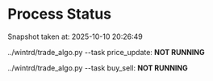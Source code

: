 # Process Status

Snapshot taken at: 2025-10-10 20:26:49

../wintrd/trade_algo.py --task price_update: **NOT RUNNING**

../wintrd/trade_algo.py --task buy_sell: **NOT RUNNING**


